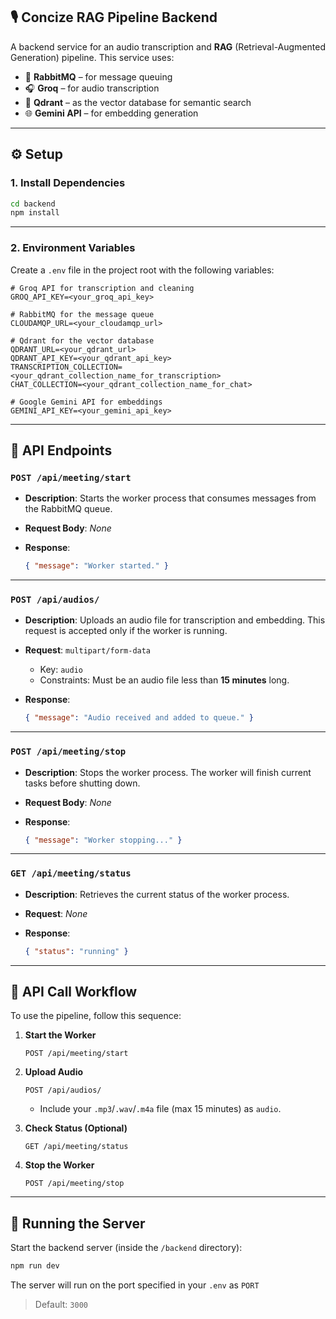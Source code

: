 ## 🎙️ Concize RAG Pipeline Backend

A backend service for an audio transcription and **RAG** (Retrieval-Augmented Generation) pipeline.
This service uses:

* 🐇 **RabbitMQ** – for message queuing
* 🎧 **Groq** – for audio transcription
* 🧠 **Qdrant** – as the vector database for semantic search
* 🌐 **Gemini API** – for embedding generation

---

## ⚙️ Setup

### 1. Install Dependencies

```bash
cd backend
npm install
```

---

### 2. Environment Variables

Create a `.env` file in the project root with the following variables:

```env
# Groq API for transcription and cleaning
GROQ_API_KEY=<your_groq_api_key>

# RabbitMQ for the message queue
CLOUDAMQP_URL=<your_cloudamqp_url>

# Qdrant for the vector database
QDRANT_URL=<your_qdrant_url>
QDRANT_API_KEY=<your_qdrant_api_key>
TRANSCRIPTION_COLLECTION=<your_qdrant_collection_name_for_transcription>
CHAT_COLLECTION=<your_qdrant_collection_name_for_chat>

# Google Gemini API for embeddings
GEMINI_API_KEY=<your_gemini_api_key>
```


---

## 📡 API Endpoints

### `POST /api/meeting/start`

* **Description**: Starts the worker process that consumes messages from the RabbitMQ queue.
* **Request Body**: *None*
* **Response**:

  ```json
  { "message": "Worker started." }
  ```

---

### `POST /api/audios/`

* **Description**: Uploads an audio file for transcription and embedding.
  This request is accepted only if the worker is running.
* **Request**: `multipart/form-data`

  * Key: `audio`
  * Constraints: Must be an audio file less than **15 minutes** long.
* **Response**:

  ```json
  { "message": "Audio received and added to queue." }
  ```

---

### `POST /api/meeting/stop`

* **Description**: Stops the worker process.
  The worker will finish current tasks before shutting down.
* **Request Body**: *None*
* **Response**:

  ```json
  { "message": "Worker stopping..." }
  ```

---

### `GET /api/meeting/status`

* **Description**: Retrieves the current status of the worker process.
* **Request**: *None*
* **Response**:

  ```json
  { "status": "running" }
  ```

---

## 🔁 API Call Workflow

To use the pipeline, follow this sequence:

1. **Start the Worker**

   ```http
   POST /api/meeting/start
   ```

2. **Upload Audio**

   ```http
   POST /api/audios/
   ```

   * Include your `.mp3`/`.wav`/`.m4a` file (max 15 minutes) as `audio`.

3. **Check Status (Optional)**

   ```http
   GET /api/meeting/status
   ```

4. **Stop the Worker**

   ```http
   POST /api/meeting/stop
   ```

---

## 🚀 Running the Server

Start the backend server (inside the `/backend` directory):

```bash
npm run dev
```

The server will run on the port specified in your `.env` as `PORT`

> Default: `3000`

